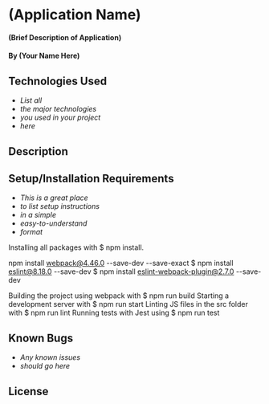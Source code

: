 # (Application Name)

#### (Brief Description of Application)

#### By (Your Name Here)

## Technologies Used

* _List all_
* _the major technologies_
* _you used in your project_
* _here_

## Description

## Setup/Installation Requirements

* _This is a great place_
* _to list setup instructions_
* _in a simple_
* _easy-to-understand_
* _format_

Installing all packages with $ npm install.

npm install webpack@4.46.0 --save-dev --save-exact
$ npm install eslint@8.18.0 --save-dev
$ npm install eslint-webpack-plugin@2.7.0 --save-dev


Building the project using webpack with $ npm run build
Starting a development server with $ npm run start
Linting JS files in the src folder with $ npm run lint
Running tests with Jest using $ npm run test

## Known Bugs

* _Any known issues_
* _should go here_

## License